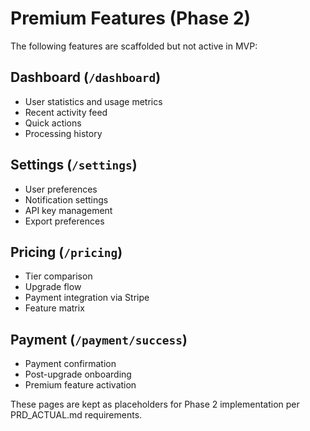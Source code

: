 # Premium Features (Phase 2)

The following features are scaffolded but not active in MVP:

## Dashboard (`/dashboard`)
- User statistics and usage metrics
- Recent activity feed
- Quick actions
- Processing history

## Settings (`/settings`)
- User preferences
- Notification settings
- API key management
- Export preferences

## Pricing (`/pricing`)
- Tier comparison
- Upgrade flow
- Payment integration via Stripe
- Feature matrix

## Payment (`/payment/success`)
- Payment confirmation
- Post-upgrade onboarding
- Premium feature activation

These pages are kept as placeholders for Phase 2 implementation per PRD_ACTUAL.md requirements.